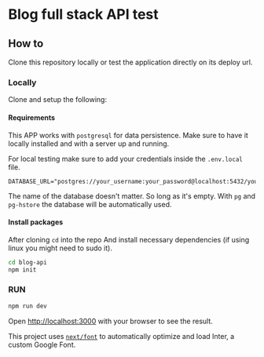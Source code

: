 # Blog full stack API test

## How to

Clone this repository locally or test the application directly on its deploy url.

### Locally

Clone and setup the following:

#### Requirements

This APP works with `postgresql` for data persistence.
Make sure to have it locally installed and with a server up and running.

For local testing make sure to add your credentials inside the `.env.local` file.

```env
DATABASE_URL="postgres://your_username:your_password@localhost:5432/your_database_name"
```

The name of the database doesn't matter. So long as it's empty.
With `pg` and `pg-hstore` the database will be automatically used.

#### Install packages

After cloning `cd` into the repo
And install necessary dependencies (if using linux you might need to sudo it).

```sh
cd blog-api
npm init
```

### RUN

```bash
npm run dev
```

Open [http://localhost:3000](http://localhost:3000) with your browser to see the result.

This project uses [`next/font`](https://nextjs.org/docs/basic-features/font-optimization) to automatically optimize and load Inter, a custom Google Font.
